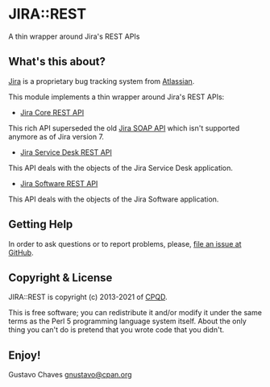 # JIRA::REST

A thin wrapper around Jira's REST APIs

## What's this about?

[Jira](http://www.atlassian.com/software/jira) is a proprietary bug tracking
system from [Atlassian](http://www.atlassian.com/software/jira/).

This module implements a thin wrapper around Jira's REST APIs:

- [Jira Core REST API](https://docs.atlassian.com/jira/REST/server/)

This rich API superseded the old [Jira SOAP
API](http://docs.atlassian.com/software/jira/docs/api/rpc-jira-plugin/latest/com/atlassian/jira/rpc/soap/JiraSoapService.html)
which isn't supported anymore as of Jira version 7.

- [Jira Service Desk REST API](https://docs.atlassian.com/jira-servicedesk/REST/server/)

This API deals with the objects of the Jira Service Desk application.

- [Jira Software REST API](https://docs.atlassian.com/jira-software/REST/server/)

This API deals with the objects of the Jira Software application.

## Getting Help

In order to ask questions or to report problems, please, [file an issue at
GitHub](https://github.com/gnustavo/JIRA-REST/issues).

## Copyright & License

JIRA::REST is copyright (c) 2013-2021 of [CPQD](http://www.cpqd.com.br/).

This is free software; you can redistribute it and/or modify it under
the same terms as the Perl 5 programming language system itself. About the only thing you
can't do is pretend that you wrote code that you didn't.

## Enjoy!

Gustavo Chaves <gnustavo@cpan.org>
